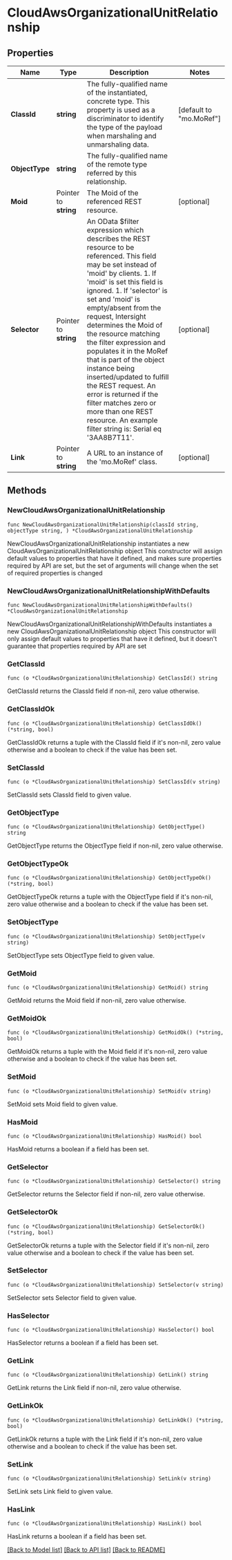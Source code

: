 # CloudAwsOrganizationalUnitRelationship

## Properties

Name | Type | Description | Notes
------------ | ------------- | ------------- | -------------
**ClassId** | **string** | The fully-qualified name of the instantiated, concrete type. This property is used as a discriminator to identify the type of the payload when marshaling and unmarshaling data. | [default to "mo.MoRef"]
**ObjectType** | **string** | The fully-qualified name of the remote type referred by this relationship. | 
**Moid** | Pointer to **string** | The Moid of the referenced REST resource. | [optional] 
**Selector** | Pointer to **string** | An OData $filter expression which describes the REST resource to be referenced. This field may be set instead of &#39;moid&#39; by clients. 1. If &#39;moid&#39; is set this field is ignored. 1. If &#39;selector&#39; is set and &#39;moid&#39; is empty/absent from the request, Intersight determines the Moid of the resource matching the filter expression and populates it in the MoRef that is part of the object instance being inserted/updated to fulfill the REST request. An error is returned if the filter matches zero or more than one REST resource. An example filter string is: Serial eq &#39;3AA8B7T11&#39;. | [optional] 
**Link** | Pointer to **string** | A URL to an instance of the &#39;mo.MoRef&#39; class. | [optional] 

## Methods

### NewCloudAwsOrganizationalUnitRelationship

`func NewCloudAwsOrganizationalUnitRelationship(classId string, objectType string, ) *CloudAwsOrganizationalUnitRelationship`

NewCloudAwsOrganizationalUnitRelationship instantiates a new CloudAwsOrganizationalUnitRelationship object
This constructor will assign default values to properties that have it defined,
and makes sure properties required by API are set, but the set of arguments
will change when the set of required properties is changed

### NewCloudAwsOrganizationalUnitRelationshipWithDefaults

`func NewCloudAwsOrganizationalUnitRelationshipWithDefaults() *CloudAwsOrganizationalUnitRelationship`

NewCloudAwsOrganizationalUnitRelationshipWithDefaults instantiates a new CloudAwsOrganizationalUnitRelationship object
This constructor will only assign default values to properties that have it defined,
but it doesn't guarantee that properties required by API are set

### GetClassId

`func (o *CloudAwsOrganizationalUnitRelationship) GetClassId() string`

GetClassId returns the ClassId field if non-nil, zero value otherwise.

### GetClassIdOk

`func (o *CloudAwsOrganizationalUnitRelationship) GetClassIdOk() (*string, bool)`

GetClassIdOk returns a tuple with the ClassId field if it's non-nil, zero value otherwise
and a boolean to check if the value has been set.

### SetClassId

`func (o *CloudAwsOrganizationalUnitRelationship) SetClassId(v string)`

SetClassId sets ClassId field to given value.


### GetObjectType

`func (o *CloudAwsOrganizationalUnitRelationship) GetObjectType() string`

GetObjectType returns the ObjectType field if non-nil, zero value otherwise.

### GetObjectTypeOk

`func (o *CloudAwsOrganizationalUnitRelationship) GetObjectTypeOk() (*string, bool)`

GetObjectTypeOk returns a tuple with the ObjectType field if it's non-nil, zero value otherwise
and a boolean to check if the value has been set.

### SetObjectType

`func (o *CloudAwsOrganizationalUnitRelationship) SetObjectType(v string)`

SetObjectType sets ObjectType field to given value.


### GetMoid

`func (o *CloudAwsOrganizationalUnitRelationship) GetMoid() string`

GetMoid returns the Moid field if non-nil, zero value otherwise.

### GetMoidOk

`func (o *CloudAwsOrganizationalUnitRelationship) GetMoidOk() (*string, bool)`

GetMoidOk returns a tuple with the Moid field if it's non-nil, zero value otherwise
and a boolean to check if the value has been set.

### SetMoid

`func (o *CloudAwsOrganizationalUnitRelationship) SetMoid(v string)`

SetMoid sets Moid field to given value.

### HasMoid

`func (o *CloudAwsOrganizationalUnitRelationship) HasMoid() bool`

HasMoid returns a boolean if a field has been set.

### GetSelector

`func (o *CloudAwsOrganizationalUnitRelationship) GetSelector() string`

GetSelector returns the Selector field if non-nil, zero value otherwise.

### GetSelectorOk

`func (o *CloudAwsOrganizationalUnitRelationship) GetSelectorOk() (*string, bool)`

GetSelectorOk returns a tuple with the Selector field if it's non-nil, zero value otherwise
and a boolean to check if the value has been set.

### SetSelector

`func (o *CloudAwsOrganizationalUnitRelationship) SetSelector(v string)`

SetSelector sets Selector field to given value.

### HasSelector

`func (o *CloudAwsOrganizationalUnitRelationship) HasSelector() bool`

HasSelector returns a boolean if a field has been set.

### GetLink

`func (o *CloudAwsOrganizationalUnitRelationship) GetLink() string`

GetLink returns the Link field if non-nil, zero value otherwise.

### GetLinkOk

`func (o *CloudAwsOrganizationalUnitRelationship) GetLinkOk() (*string, bool)`

GetLinkOk returns a tuple with the Link field if it's non-nil, zero value otherwise
and a boolean to check if the value has been set.

### SetLink

`func (o *CloudAwsOrganizationalUnitRelationship) SetLink(v string)`

SetLink sets Link field to given value.

### HasLink

`func (o *CloudAwsOrganizationalUnitRelationship) HasLink() bool`

HasLink returns a boolean if a field has been set.


[[Back to Model list]](../README.md#documentation-for-models) [[Back to API list]](../README.md#documentation-for-api-endpoints) [[Back to README]](../README.md)


